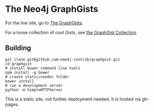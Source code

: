 The Neo4j GraphGists
====================

For the live site, go to [The GraphGists](http://gist.neo4j.org/).

For a loose collection of cool Gists, see [the GraphGist Collection](https://github.com/neo4j-contrib/graphgist/wiki).

Building
-----------

    git clone git@github.com:neo4j-contrib/graphgist.git
    cd graphgist
    # install bower command line tools
    npm install -g bower
    # create static/vendor folder
    bower install
    # run a development server
    python -m SimpleHTTPServer
    
This is a static site, not further deployment needed. It is hosted via gh-pages.

